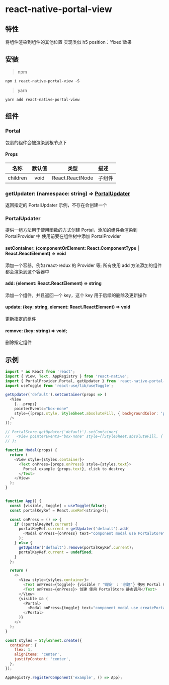 # react-native-portal-view

## 特性

将组件渲染到组件的其他位置
实现类似 h5 position：'fixed'效果

## 安装

> npm

```
npm i react-native-portal-view -S
```

> yarn

```
yarn add react-native-portal-view
```

## 组件

[comment]: <> (### PortalProvider)

[comment]: <> (_提供一个根节点，可以处于组件树种任何位置,_)

[comment]: <> (#### Props)

[comment]: <> (| 名称 | 默认值 | 类型 | 描述 |)

[comment]: <> (| -------- | :----: | :----------------: | :------------------- |)

[comment]: <> (| children | void | React.ReactNode | children |)

### Portal

包裹的组件会被渲染到根节点下

#### Props

| 名称     | 默认值 |      类型       | 描述   |
| -------- | :----: | :-------------: | :----- |
| children |  void  | React.ReactNode | 子组件 |

[comment]: <> (## 工具类)

[comment]: <> (### PortalStore)

### getUpdater: (namespace: string) => [PortalUpdater](#portalupdater)

返回指定的 PortalUpdater 示例，不存在会创建一个

### PortalUpdater

提供一组方法用于使用函数的方式创建 Portal，添加的组件会渲染到 PortalProvider 中
使用前要在组件树中添加 PortalProvider

#### setContainer: (componentOrElement: React.ComponentType<any> | React.ReactElement) => void

添加一个容器，例如 react-redux 的 Provider 等;
所有使用 add 方法添加的组件都会渲染到这个容器中

#### add: (element: React.ReactElement) => string

添加一个组件，并且返回一个 key，这个 key 用于后续的删除及更新操作

#### update: (key: string, element: React.ReactElement) => void

更新指定的组件

#### remove: (key: string) => void;

删除指定组件

## 示例

```javascript
import * as React from 'react';
import { View, Text, AppRegistry } from 'react-native';
import { PortalProvider,Portal, getUpdater } from 'react-native-portal-view';
import useToggle from 'react-use/lib/useToggle';

getUpdater('default').setContainer(props => (
  <View
    {...props}
    pointerEvents="box-none"
    style={[props.style, StyleSheet.absoluteFill, { backgroundColor: 'pink' }]}
  />
));

// PortalStore.getUpdater('default').setContainer(
//   <View pointerEvents="box-none" style={[StyleSheet.absoluteFill, { backgroundColor: 'pink' }]} />,
// );

function Modal(props) {
  return (
    <View style={styles.container}>
      <Text onPress={props.onPress} style={styles.text}>
        Portal example {props.text}, click to destroy
      </Text>
    </View>
  );
}


function App() {
  const [visible, toggle] = useToggle(false);
  const portalKeyRef = React.useRef<string>();

  const onPress = () => {
    if (!portalKeyRef.current) {
      portalKeyRef.current = getUpdater('default').add(
        <Modal onPress={onPress} text="component modal use PortalStore" />,
      );
    } else {
      getUpdater('default').remove(portalKeyRef.current);
      portalKeyRef.current = undefined;
    }
  };

  return (
    <>
      <View style={styles.container}>
        <Text onPress={toggle}> {visible ? '销毁' : '创建'} 使用 Portal 组件</Text>
        <Text onPress={onPress}> 创建 使用 PortalStore 静态调用</Text>
      </View>
      {visible && (
        <Portal>
          <Modal onPress={toggle} text="component modal use createPortal" />
        </Portal>
      )}
    </>
  );
}

const styles = StyleSheet.create({
  container: {
    flex: 1,
    alignItems: 'center',
    justifyContent: 'center',
  },
});

AppRegistry.registerComponent('example', () => App);
```
